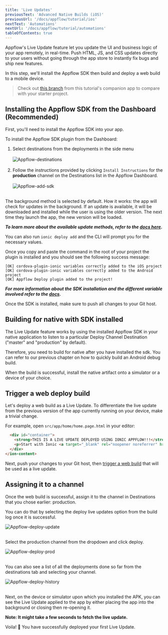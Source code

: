 ```yaml
---
title: 'Live Updates'
previousText: 'Advanced Native Builds (iOS)'
previousUrl: '/docs/appflow/tutorial/ios'
nextText: 'Automations'
nextUrl: '/docs/appflow/tutorial/automations'
tableOfContents: true
---
```


Appflow's Live Update feature let you update the UI and business logic of your app remotely, in real-time. Push HTML, JS, and CSS updates directly to your users without going through the app store to instantly fix bugs and ship new features.

In this step, we'll install the Appflow SDK then build and deploy a web build to a mobile device.

> Check out [this branch](https://github.com/ionic-team/tutorial-appflow/tree/part-4_live_updates) from this tutorial's companion app to compare with your starter project.

## Installing the Appflow SDK from the Dashboard (Recommended)

First, you'll need to install the Appflow SDK into your app.

To install the Appflow SDK plugin from the Dashboard:

1. Select destinations from the deployments in the side menu <br><br> ![Appflow-destinations](/docs/assets/img/appflow/tutorial/destinations.png)<br><br>
2. Follow the instructions provided by clicking `Install Instructions` for the **production** channel on the Destinations list in the Appflow Dashboard.<br><br> ![Appflow-add-sdk](/docs/assets/img/appflow/tutorial/add-sdk.png)<br><br>

The background method is selected by default. How it works: the app will check for updates in the background. If an update is available, it will be downloaded and installed while the user is using the older version. The next time they launch the app, the new version will be loaded.

***To learn more about the available update methods, refer to the [docs here](https://ionicframework.com/docs/appflow/deploy/api#update-method).***

You can also run `ionic deploy add` and the CLI will prompt you for the necessary values.

Once you copy and paste the command in the root of your project the plugin is installed and you should see the following success message:

```
[OK] cordova-plugin-ionic variables correctly added to the iOS project
[OK] cordova-plugin-ionic variables correctly added to the Android project
[OK] Appflow Deploy plugin added to the project!
```

***For more information about the SDK installation and the different variable involved refer to the [docs](https://ionicframework.com/docs/appflow/quickstart/installation).***

Once the SDK is installed, make sure to push all changes to your Git host.

## Building for native with SDK installed

The Live Update feature works by using the installed Appflow SDK in your native application to listen to a particular Deploy Channel Destination ("master" and "production" by default).

Therefore, you need to build for native after you have installed the sdk. You can refer to our previous chapter on how to quickly build an Android debug build.

When the build is successful, install the native artifact onto a simulator or a device of your choice.

## Trigger a web deploy build

Let's deploy a web build as a Live Update. To differentiate the live update from the previous version of the app currently running on your device, make a trivial change.

For example, open `src/app/home/home.page.html` in your editor:

```html
  <div id="container">
    <strong>THIS IS A LIVE UPDATE DEPLOYED USING IONIC APPFLOW!!!</strong>
    <p>Start with Ionic <a target="_blank" rel="noopener noreferrer" href="https://ionicframework.com/docs/components">UI Components</a></p>
  </div>
</ion-content>
```

Next, push your changes to your Git host, then [trigger a web build](/docs/appflow/tutorial/web-preview) that will be used as a live update.

## Assigning it to a channel

Once the web build is successful, assign it to the channel in Destinations that you chose earlier: production.

You can do that by selecting the deploy live updates option from the build log once it is successful.

![Appflow-deploy-update](/docs/assets/img/appflow/tutorial/deploy-update.png)<br><br>

Select the production channel from the dropdown and click deploy.

![Appflow-deploy-prod](/docs/assets/img/appflow/tutorial/deploy-prod.png)<br><br>

You can also see a list of all the deployments done so far from the destinations tab and selecting your channel.

![Appflow-deploy-history](/docs/assets/img/appflow/tutorial/deploy-history.png)<br><br>

Next, on the device or simulator upon which you installed the APK, you can see the Live Update applied to the app by either placing the app into the background or closing then re-opening it.

**Note: It might take a few seconds to fetch the live update.**

Voila! 🎉 You have successfully deployed your first Live Update.
